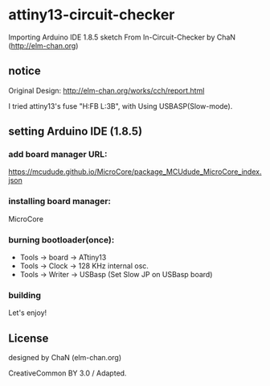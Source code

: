 # attiny13-circuit-checker
Importing Arduino IDE 1.8.5 sketch From In-Circuit-Checker by ChaN (http://elm-chan.org)

## notice

Original Design:
http://elm-chan.org/works/cch/report.html

I tried attiny13's fuse "H:FB L:3B", with Using USBASP(Slow-mode).

## setting Arduino IDE (1.8.5)

### add board manager URL:
https://mcudude.github.io/MicroCore/package_MCUdude_MicroCore_index.json

### installing board manager:
MicroCore

### burning bootloader(once):
* Tools -> board -> ATtiny13
* Tools -> Clock -> 128 KHz internal osc.
* Tools -> Writer -> USBasp (Set Slow JP on USBasp board)

### building
Let's enjoy!


## License

designed by ChaN (elm-chan.org)

CreativeCommon BY 3.0 / Adapted.
